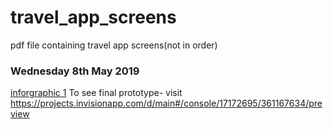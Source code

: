# travel_app_screens
pdf file containing travel app screens(not in order)


### Wednesday 8th May 2019

[inforgraphic 1](https://ailsiseburns.github.io/travel_app_screens/wireframes_final.pdf) To see final prototype- visit https://projects.invisionapp.com/d/main#/console/17172695/361167634/preview  